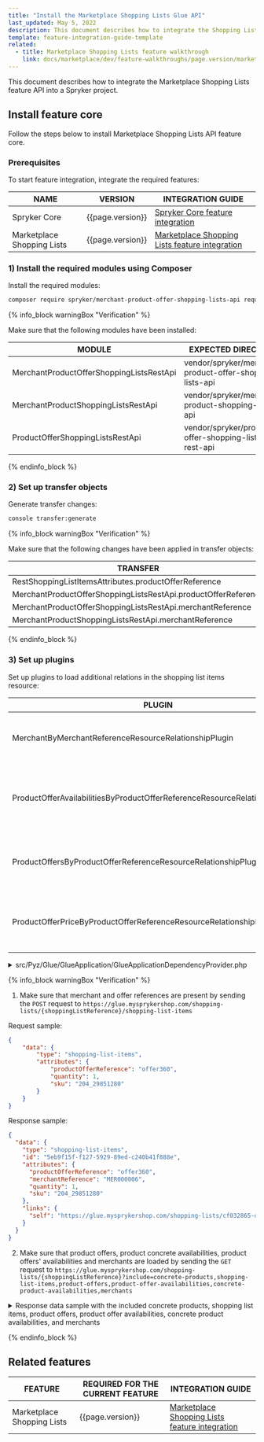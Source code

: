```yaml
---
title: "Install the Marketplace Shopping Lists Glue API"
last_updated: May 5, 2022
description: This document describes how to integrate the Shopping Lists feature API into a Spryker project.
template: feature-integration-guide-template
related:
  - title: Marketplace Shopping Lists feature walkthrough
    link: docs/marketplace/dev/feature-walkthroughs/page.version/marketplace-shopping-lists-feature-walkthrough.html
---
```


This document describes how to integrate the Marketplace Shopping Lists feature API into a Spryker
project.

## Install feature core

Follow the steps below to install Marketplace Shopping Lists API feature core.

### Prerequisites

To start feature integration, integrate the required features:

| NAME | VERSION | INTEGRATION GUIDE |
| - | - | - |
| Spryker Core | {{page.version}} |  [Spryker Core feature integration](/docs/scos/dev/feature-integration-guides/{{page.version}}/spryker-core-feature-integration.html)
| Marketplace Shopping Lists | {{page.version}} | [Marketplace Shopping Lists feature integration](/docs/marketplace/dev/feature-integration-guides/{{page.version}}/marketplace-shopping-lists-feature-integration.html)

### 1) Install the required modules using Composer

Install the required modules:

```bash
composer require spryker/merchant-product-offer-shopping-lists-api require spryker/merchant-product-shopping-lists-api require spryker/product-offer-shopping-lists-rest-api
```

{% info_block warningBox "Verification" %}

Make sure that the following modules have been installed:

| MODULE | EXPECTED DIRECTORY |
|-|-|
| MerchantProductOfferShoppingListsRestApi | vendor/spryker/merchant-product-offer-shopping-lists-api |
| MerchantProductShoppingListsRestApi | vendor/spryker/merchant-product-shopping-lists-api |
| ProductOfferShoppingListsRestApi | vendor/spryker/product-offer-shopping-lists-rest-api |

{% endinfo_block %}

### 2) Set up transfer objects

Generate transfer changes:

```bash
console transfer:generate
```

{% info_block warningBox "Verification" %}

Make sure that the following changes have been applied in transfer objects:

| TRANSFER | TYPE | EVENT | PATH |
|-|-|-|-|
| RestShoppingListItemsAttributes.productOfferReference | property | Created | src/Generated/Shared/Transfer/RestShoppingListItemsAttributesTransfer.php |
| MerchantProductOfferShoppingListsRestApi.productOfferReference | property | Created | src/Generated/Shared/Transfer/RestShoppingListItemsAttributesTransfer.php |
| MerchantProductOfferShoppingListsRestApi.merchantReference | property | Created | src/Generated/Shared/Transfer/RestShoppingListItemsAttributesTransfer.php |
| MerchantProductShoppingListsRestApi.merchantReference | property | Created | src/Generated/Shared/Transfer/RestShoppingListItemsAttributesTransfer.php |

{% endinfo_block %}

### 3) Set up plugins

Set up plugins to load additional relations in the shopping list items resource:

| PLUGIN | SPECIFICATION | PREREQUISITES | NAMESPACE |
|-|-|-|-|
| MerchantByMerchantReferenceResourceRelationshipPlugin | Adds `merchant` resources as relationship by the product offer reference.                     |   | Spryker\Glue\MerchantsRestApi\Plugin\GlueApplication |
| ProductOfferAvailabilitiesByProductOfferReferenceResourceRelationshipPlugin | Adds `product offer availabilities` resources as relationship by the product offer reference. |   | Spryker\Glue\ProductOfferAvailabilitiesRestApi\Plugin\GlueApplication |
| ProductOffersByProductOfferReferenceResourceRelationshipPlugin | Adds `product offers` resources as relationship by the product offer reference.               |   | Spryker\Glue\ProductOffersRestApi\Plugin\GlueApplication |
| ProductOfferPriceByProductOfferReferenceResourceRelationshipPlugin | Adds `product offer prices` resources as relationship the by the product offer reference.         |   | Spryker\Glue\ProductOfferPricesRestApi\Plugin\GlueApplication |

<details><summary markdown='span'>src/Pyz/Glue/GlueApplication/GlueApplicationDependencyProvider.php</summary>

```php
<?php

namespace Pyz\Glue\GlueApplication;

use Spryker\Glue\MerchantProductOffersRestApi\Plugin\GlueApplication\ProductOffersByProductOfferReferenceResourceRelationshipPlugin;

class GlueApplicationDependencyProvider extends SprykerGlueApplicationDependencyProvider
{
    /**
     * {@inheritDoc}
     *
     * @param \Spryker\Glue\GlueApplicationExtension\Dependency\Plugin\ResourceRelationshipCollectionInterface $resourceRelationshipCollection
     *
     * @return \Spryker\Glue\GlueApplicationExtension\Dependency\Plugin\ResourceRelationshipCollectionInterface
     */
    protected function getResourceRelationshipPlugins(
        ResourceRelationshipCollectionInterface $resourceRelationshipCollection
    ): ResourceRelationshipCollectionInterface {
        $resourceRelationshipCollection->addRelationship(
            ShoppingListsRestApiConfig::RESOURCE_SHOPPING_LIST_ITEMS,
            new MerchantByMerchantReferenceResourceRelationshipPlugin(),
        );

        $resourceRelationshipCollection->addRelationship(
            ShoppingListsRestApiConfig::RESOURCE_SHOPPING_LIST_ITEMS,
            new ProductOfferAvailabilitiesByProductOfferReferenceResourceRelationshipPlugin(),
        );

        $resourceRelationshipCollection->addRelationship(
            ShoppingListsRestApiConfig::RESOURCE_SHOPPING_LIST_ITEMS,
            new ProductOffersByProductOfferReferenceResourceRelationshipPlugin(),
        );

        $resourceRelationshipCollection->addRelationship(
            ShoppingListsRestApiConfig::RESOURCE_SHOPPING_LIST_ITEMS,
            new ProductOfferPriceByProductOfferReferenceResourceRelationshipPlugin(),
        );

        return $resourceRelationshipCollection;
    }
}
```
</details>

{% info_block warningBox "Verification" %}

1. Make sure that merchant and offer references are present by sending the `POST` request to `https://glue.mysprykershop.com/shopping-lists/{shoppingListReference}/shopping-list-items`

Request sample:

```json
{
    "data": {
        "type": "shopping-list-items",
        "attributes": {
            "productOfferReference": "offer360",
            "quantity": 1,            
            "sku": "204_29851280"
        }
    }
}
```

Response sample:

```json
{
  "data": {
    "type": "shopping-list-items",
    "id": "5eb9f15f-f127-5929-89ed-c240b41f888e",
    "attributes": {
      "productOfferReference": "offer360",
      "merchantReference": "MER000006",
      "quantity": 1,
      "sku": "204_29851280"
    },
    "links": {
      "self": "https://glue.mysprykershop.com/shopping-lists/cf032865-d1ad-5e27-803a-423bd15ced66/shopping-list-items/5eb9f15f-f127-5929-89ed-c240b41f888e"
    }
  }
}
```

2. Make sure that product offers, product concrete availabilities, product offers' availabilities and merchants are loaded by sending the `GET` request to `https://glue.mysprykershop.com/shopping-lists/{shoppingListReference}?include=concrete-products,shopping-list-items,product-offers,product-offer-availabilities,concrete-product-availabilities,merchants`

<details><summary markdown='span'>Response data sample with the included concrete products, shopping list items, product offers, product offer availabilities, concrete product availabilities, and merchants</summary>

```json
{
   "data": {
      "type": "shopping-lists",
      "id": "cf032865-d1ad-5e27-803a-423bd15ced66",
      "attributes": {
         "owner": "Sonia Wagner",
         "name": "Laptops",
         "numberOfItems": 16,
         "updatedAt": "2022-02-14 15:10:08.000000",
         "createdAt": "2022-02-14 15:10:08.000000"
      },
      "links": {
         "self": "https://glue.mysprykershop.com/shopping-lists/cf032865-d1ad-5e27-803a-423bd15ced66?include=concrete-products,shopping-list-items,product-offers,product-offer-availabilities,concrete-product-availabilities,merchants"
      },
   },
   "included": [
      {
         "type": "concrete-product-availabilities",
         "id": "134_29759322",
         "attributes": {
            "isNeverOutOfStock": true,
            "availability": true,
            "quantity": "0.0000000000"
         },
         "links": {
            "self": "https://glue.mysprykershop.com/concrete-products/134_29759322/concrete-product-availabilities"
         }
      },

      {
         "type": "concrete-product-availabilities",
         "id": "204_29851280",
         "attributes": {
            "isNeverOutOfStock": false,
            "availability": true,
            "quantity": "1.0000000000"
         },
         "links": {
            "self": "https://glue.mysprykershop.com/concrete-products/204_29851280/concrete-product-availabilities"
         }
      },
      {
         "type": "merchants",
         "id": "MER000006",
         "attributes": {
            "merchantName": "Sony Experts",
            "merchantUrl": "/en/merchant/sony-experts",
            "contactPersonRole": "Brand Manager",
            "contactPersonTitle": "Ms",
            "contactPersonFirstName": "Michele",
            "contactPersonLastName": "Nemeth",
            "contactPersonPhone": "030/123456789",
            "logoUrl": "https://d2s0ynfc62ej12.cloudfront.net/merchant/sonyexperts-logo.png",
            "publicEmail": "support@sony-experts.com",
            "publicPhone": "+49 30 234567691",
            "description": "Capture your moment with the best cameras from Sony. From pocket-size to professional-style, they all pack features to deliver the best quality pictures.Discover the range of Sony cameras, lenses and accessories, and capture your favorite moments with precision and style with the best cameras can offer.",
            "bannerUrl": "https://d2s0ynfc62ej12.cloudfront.net/merchant/sonyexperts-banner.png",
            "deliveryTime": "1-3 days",
            "faxNumber": "+49 30 234567600",
            "legalInformation": {
               "terms": "<p><h3>General Terms</h3><br><br>(1) This privacy policy has been compiled to better serve those who are concerned with how their 'Personally identifiable information' (PII) is being used online. PII, as used in US privacy law and information security, is information that can be used on its own or with other information to identify, contact, or locate a single person, or to identify an individual in context. Please read our privacy policy carefully to get a clear understanding of how we collect, use, protect or otherwise handle your Personally Identifiable Information in accordance with our website. <br><br>(2) We do not collect information from visitors of our site or other details to help you with your experience.<br><br><h3>Using your Information</h3><br><br>We may use the information we collect from you when you register, make a purchase, sign up for our newsletter, respond to a survey or marketing communication, surf the website, or use certain other site features in the following ways: <br><br>To personalize user's experience and to allow us to deliver the type of content and product offerings in which you are most interested.<br><br><h3>Protecting visitor information</h3><br><br>Our website is scanned on a regular basis for security holes and known vulnerabilities in order to make your visit to our site as safe as possible. Your personal information is contained behind secured networks and is only accessible by a limited number of persons who have special access rights to such systems, and are required to keep the information confidential. In addition, all sensitive/credit information you supply is encrypted via Secure Socket Layer (SSL) technology.</p>",
               "cancellationPolicy": "You have the right to withdraw from this contract within 14 days without giving any reason. The withdrawal period will expire after 14 days from the day on which you acquire, or a third party other than the carrier and indicated by you acquires, physical possession of the last good. You may use the attached model withdrawal form, but it is not obligatory. To meet the withdrawal deadline, it is sufficient for you to send your communication concerning your exercise of the right of withdrawal before the withdrawal period has expired.",
               "imprint": "<p>Sony Experts<br><br>Matthias-Pschorr-Straße 1<br>80336 München<br>DE<br><br>Phone: 030 1234567<br>Email: support@sony-experts.com<br><br>Represented by<br>Managing Director: Max Mustermann<br>Register Court: Munich<br>Register Number: HYY 134306<br></p>",
               "dataPrivacy": "Sony Experts values the privacy of your personal data."
            },
            "categories": []
         },
         "links": {
            "self": "https://glue.mysprykershop.com/merchants/MER000006"
         }
      },
      {
          "type": "product-offer-availabilities",
         "id": "offer360",
         "attributes": {
          "isNeverOutOfStock": true,
            "availability": true,
            "quantity": "0.0000000000"
         },
         "links": {
          "self": "https://glue.mysprykershop.com/product-offers/offer360/product-offer-availabilities"
         }
      }
   ]
}
```
</details>

{% endinfo_block %}

## Related features

| FEATURE | REQUIRED FOR THE CURRENT FEATURE | INTEGRATION GUIDE |
| - | - | - |
| Marketplace Shopping Lists | {{page.version}} | [Marketplace Shopping Lists feature integration](/docs/marketplace/dev/feature-integration-guides/{{page.version}}/marketplace-shopping-lists-feature-integration.html)  |
